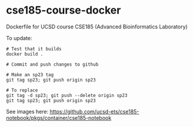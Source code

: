 # cse185-course-docker
Dockerfile for UCSD course CSE185 (Advanced Bioinformatics Laboratory)

To update:
```
# Test that it builds
docker build .

# Commit and push changes to github

# Make an sp23 tag
git tag sp23; git push origin sp23

# To replace
git tag -d sp23; git push --delete origin sp23
git tag sp23; git push origin sp23
```

See images here: https://github.com/ucsd-ets/cse185-notebook/pkgs/container/cse185-notebook
